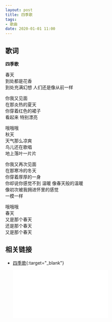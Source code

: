 ```yaml
---
layout: post
title: 四季歌
tags: 
- 歌曲
date: 2020-01-01 11:00
---
```

## 歌词

**四季歌**

春天  
到处都是花香  
到处充满幻想
人们还是像从前一样

你我又见面  
在那炎热的夏天  
你穿着红色的裙子  
看起来 特别漂亮

哦哦哦  
秋天  
天气那么凉爽  
鸟儿还在歌唱  
地上落叶一片片

你我又再次见面  
在那寒冷的冬天  
你穿着厚厚的一身  
你却说你感觉不到 温暖
像春天般的温暖  
像初次被我拥进怀里的感觉  
一模一样

哦哦哦  
春天  
又是那个春天  
还是那个春天  
又是那个春天

## 相关链接

* [四季歌](https://www.bilibili.com/video/BV1kD4y197jw){:target="_blank"}

   <div class="iframe-container"><iframe class="responsive-iframe" src="//player.bilibili.com/player.html?aid=712621357&bvid=BV1kD4y197jw&cid=248030612&page=1" frameborder="no" allowfullscreen="true"></iframe></div>
